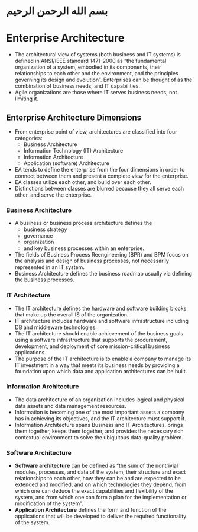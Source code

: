 # بسم الله الرحمن الرحيم

# Enterprise Architecture

- The architectural view of systems (both business and IT systems) is defined in ANSI/IEEE standard 1471-2000 as “the fundamental organization of a system, embodied in its components, their relationships to each other and the environment, and the principles governing its design and evolution”. Enterprises can be thought of as the combination of business needs, and IT capabilities. 
- Agile organizations are those where IT serves business needs, not limiting it.

## Enterprise Architecture Dimensions
- From enterprise point of view, architectures are classified into four categories: 
  - Business Architecture
  - Information Technology (IT) Architecture
  - Information Architecture
  - Application (software) Architecture
- EA tends to define the enterprise from the four dimensions in order to connect between them and present a complete view for the enterprise.
- EA classes utilize each other, and build over each other. 
- Distinctions between classes are blurred because they all serve each other, and serve the enterprise. 

### Business Architecture
- A business or business process architecture defines the 
  - business strategy
  - governance
  - organization
  - and key business processes within an enterprise. 
- The fields of Business Process Reengineering (BPR) and BPM focus on the analysis and design of business processes, not necessarily represented in an IT system. 
- Business Architecture defines the business roadmap usually via defining the business processes.

### IT Architecture
- The IT architecture defines the hardware and software building blocks that make up the overall IS of the organization. 
- IT architecture includes hardware and software infrastructure including DB and middleware technologies. 
- The IT architecture should enable achievement of the business goals using a software infrastructure that supports the procurement, development, and deployment of core mission-critical business applications. 
- The purpose of the IT architecture is to enable a company to manage its IT investment in a way that meets its business needs by providing a foundation upon which data and application architectures can be built.

### Information Architecture
- The data architecture of an organization includes logical and physical data assets and data management resources. 
- Information is becoming one of the most important assets a company has in achieving its objectives, and the IT architecture must support it. 
- Information Architecture spans Business and IT Architectures, brings them together, keeps them together, and provides the necessary rich contextual environment to solve the ubiquitous data-quality problem.

### Software Architecture
- **Software architecture** can be defined as “the sum of the nontrivial modules, processes, and data of the system, their structure and exact relationships to each other, how they can be and are expected to be extended and modified, and on which technologies they depend, from which one can deduce the exact capabilities and flexibility of the system, and from which one can form a plan for the implementation or modification of the system”. 
- **Application Architecture** defines the form and function of the applications that will be developed to deliver the required functionality of the system. 

